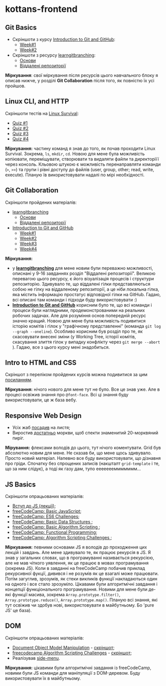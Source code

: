 # kottans-frontend

## Git Basics
* Скріншоти з курсу [Introduction to Git and GitHub](https://www.coursera.org/learn/introduction-git-github):
  * [Week#1](./taks_git_basics/../task_git_basics/Introduction_to_Git_and_GitHub_week1.png)
  * [Week#2](./taks_git_basics/../task_git_basics/Introduction_to_Git_and_GitHub_week2.png)
* Скріншоти з ресурсу [learngitbranching](https://learngitbranching.js.org/?locale=uk):
  * [Основи](task_git_collaboration/git-branching_1.png)
  * [Віддалені репозиторії](task_git_collaboration/git-branching_2.png)

__Міркування__: свої міркування після ресурсів цього навчального блоку я описав нижче, у розділі __Git Collaboration__ після того, як повністю їх усі пройшов.

## Linux CLI, and HTTP
Скріншоти тестів на [Linux Survival](https://linuxsurvival.com/linux-tutorial-introduction/):
* [Quiz #1](./task_linux_cli/Linux-Survival_Quiz-1.png)
* [Quiz #2](./task_linux_cli/Linux-Survival_Quiz-2.png)
* [Quiz #3](./task_linux_cli/Linux-Survival_Quiz-3.png)
* [Quiz #4](./task_linux_cli/Linux-Survival_Quiz-4.png)

__Міркування:__ частину команд я знав до того, як почав проходити Linux Survival. Зокрема, `ls`, `mkdir`, `cd`. Новою для мене була можливість копіювати, переміщувати, створювати та видаляти файли та директоріїї через консоль. Кльовою штукою є можливість перенаправляти команди (`>`, `>>`) та групи і рівні доступу до файлів (user, group, other; read, write, execute). Планую їв використовувати надалі по мірі необхідності.

## Git Collaboration
Скріншоти пройдених матеріалів:
* [learngitbranching](https://learngitbranching.js.org/?locale=uk)
  * [Основи](task_git_collaboration/git-branching_1.png)
  * [Віддалені репозиторії](task_git_collaboration/git-branching_2.png)
* [Introduction to Git and GitHub](https://www.coursera.org/learn/introduction-git-github/home/info)
  * [Week#1](task_git_collaboration/Introduction-to-Git-and-GitHub_1.png) 
  * [Week#2](task_git_collaboration/Introduction-to-Git-and-GitHub_2.png) 
  * [Week#3](task_git_collaboration/Introduction-to-Git-and-GitHub_3.png) 
  * [Week#4](task_git_collaboration/Introduction-to-Git-and-GitHub_4.png) 

__Міркування:__ 
* у __[learngitbranching](https://learngitbranching.js.org/?locale=uk)__ для мене новим були переважно можливості, описнані у 9-16 завданнях розділ "Віддалені репозиторії". Великою перевагою цього ресурсу, є його візуалізація процесів і структури репозиторію. Здивувало те, що віддалені гілки представляються собою не гілку на віддаленому репозиторії, а це ніби локальна гілка, яка містить інформацію простатус відповідної гілки на GitHub. Гадаю, всі описані там команди і підходи буду використовувати :)
* __[Introduction to Git and GitHub](https://www.coursera.org/learn/introduction-git-github/home/info)__ корисним було те, що всі команди і процеси були наглядними, продемонстрованими на реальних робочих задачах. Але для розуміння основ попередній ресурс значно кращий. Новою для мене була можливість подивитися історію комітів і гілок у "графічному представленні" (команда `git log --graph --oneline`). Особливо корисним був розділ про те, як скасовувати внесені зміни (у Working Tree, історії комітів, скасування злиття гілок у випадку конфлікту через `git merge --abort `). Гадаю, все з цього курсу мені знадобиться.

## Intro to HTML and CSS
Скріншот з переліком пройдених курсів можна подивитися за цим [посиланням](task_html_css_intro/learn-html-css.png).

__Міркування:__ нічого нового для мене тут не було. Все це знав уже. Але в процесі освіжив знання про `@font-face`. Всі ці знання буду використовувати, це ж база вебу.

## Responsive Web Design
+ Усіх жаб [посадив](./task_responsive_web_design/froggy.png) на листя;
+ Виростив [достатньо](./task_responsive_web_design/garden.png) моркви, щоб спекти знаменитий 20-морквяний пиріг.

__Мірування:__ флексами володів до цього, тут нічого коментувати. Grid був абсолютно новим для мене. Не сказав би, що мене щось здивувало. Просто новий матеріал. Напевно все буду використовувати, що дізнавня про гріди. Спочатку без спрощених записів (накшталт `grid-template` і те, що за ним слідує), а тоді як газу дам, тупо еееееееммммммм...

## JS Basics
Скріншоти опрацьованих матеріалів:
* [Вступ до JS (лекції)](./task_js_basics/1%20introducting%20to%20js.png);
* [freeCodeCamp: Basic JavaScript](./task_js_basics/2%20basic%20js.png);
* [freeCodeCamp: ES6 Challenges](./task_js_basics/3%20es6.png);
* [freeCodeCamp: Basic Data Structures ](./task_js_basics/4%20Basic%20Data%20Structure.png);
* [freeCodeCamp: Basic Algorithm Scripting ](./task_js_basics/5%20basic%20algorithm.png);
* [freeCodeCamp: Functional Programming](./task_js_basics/6%20Functional%20Programming.png);
* [freeCodeCamp: Algorithm Scripting Challenges ](./task_js_basics/7%20intermediate%20algorithm%20scripting.png);

__Міркування:__ певними основами JS я володів до проходження цих лекцій і завдань. Але мене здивувало те, як працює рекурсія в JS. Я знав у загальних словах, що в програмуванні називається рекурсією, але не мав чіткого уявлення, як це працює в мовах програмування (зокрема JS). Коли в завданні на freeCodeCamp побачив приклад рекурсивної фукції, дивився і не розумів як це взагалі може працювати. Потім загуглив, зрозумів, як стеки викликів функції накладаються один на одного і все стало зрозуміло. Цікавами були алгоритмічні завдання і концепції функціонального програмування. Новими для мене були де-які функції масива, зокрема `Array.prototype.filter()`, `Array.prototype.reduce()`, `Array.prototype.map()`. Планую всі знання, які тут освіжив чи здобув нові, використовувати в майбутньому. Бо 'pure JS' це база).

## DOM
Скріншоти опрацьованих матеріалів:
+ [Document Object Model Manipulation](https://www.coursera.org/learn/html-css-javascript-for-web-developers/home/week/5) - [скріншот](./task_js_dom/dom-manipulation.png);
+ [freecodecamp Algorithm Scripting Challenges](https://learn.freecodecamp.org/javascript-algorithms-and-data-structures/intermediate-algorithm-scripting) - [скріншот](./task_js_dom/algorithm-scripting-challenges.png);
+ Реалізував [side-menu](https://ivan-chukhalo.github.io/Kottans_side-menu/).

__Міркування:__ цікавими були алгоритмічні завдання із freeCodeCamp, новими були JS команди для маніпуляції з DOM-деревом. Буду використовувати їх в майбутньому.
